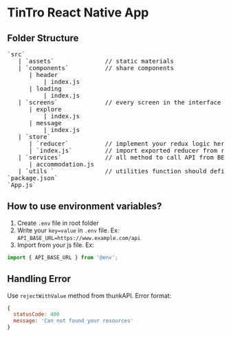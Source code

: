 # TinTro React Native App
## Folder Structure
<pre>
`src`
   | `assets`              // static materials
   | `components`          // share components
      | header
          | index.js
      | loading
          | index.js
   | `screens`             // every screen in the interface
      | explore
          | index.js
      | message
          | index.js
   | `store`
      | `reducer`          // implement your redux logic here
      | `index.js`         // import exported reducer from reducer folder to there
   | `services`            // all method to call API from BE should define here
      | accommodation.js
   | `utils `              // utilities function should define here
`package.json`
`App.js`
</pre>

## How to use environment variables?
1. Create `.env` file in root folder
2. Write your `key=value` in `.env` file. Ex: `API_BASE_URL=https://www.example.com/api`
3. Import from your js file. Ex:
```javascript
import { API_BASE_URL } from '@env';
```

## Handling Error
Use `rejectWithValue` method from thunkAPI. Error format:
```javascript
{
  statusCode: 400
  message: 'Can not found your resources'
}
```